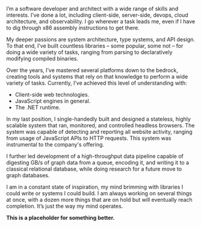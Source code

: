 I’m a software developer and architect with a wide range of skills and interests. I’ve done a lot, including client-side, server-side, devops, cloud architecture, and observability. I go wherever a task leads me, even if I have to dig through x86 assembly instructions to get there. 

My deeper passions are system architecture, type systems, and API design. To that end, I’ve built countless libraries – some popular, some not – for doing a wide variety of tasks, ranging from parsing to declaratively modifying compiled binaries. 

Over the years, I’ve mastered several platforms down to the bedrock, creating tools and systems that rely on that knowledge to perform a wide variety of tasks. Currently, I’ve achieved this level of understanding with:

- Client-side web technologies.
- JavaScript engines in general.
- The .NET runtime.

In my last position, I single-handedly built and designed a stateless, highly scalable system that ran, monitored, and controlled headless browsers. The system was capable of detecting and reporting all website activity, ranging from usage of JavaScript APIs to HTTP requests. This system was instrumental to the company's offering.

I further led development of a high-throughput data pipeline capable of digesting GB/s of graph data from a queue, encoding it, and writing it to a classical relational database, while doing research for a future move to graph databases. 

I am in a constant state of inspiration, my mind brimming with libraries I could write or systems I could build. I am always working on several things at once, with a dozen more things that are on hold but will eventually reach completion. It’s just the way my mind operates.

**This is a placeholder for something better.**